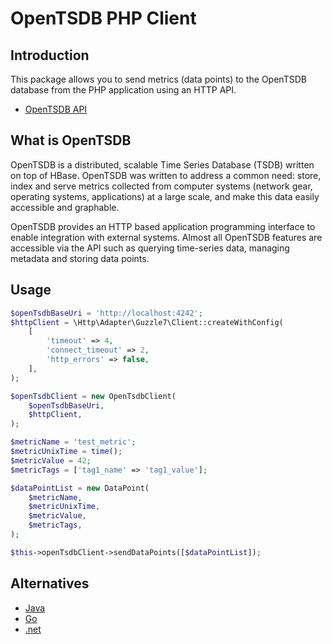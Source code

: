 # OpenTSDB PHP Client

## Introduction

This package allows you to send metrics (data points) to the OpenTSDB database
from the PHP application using an HTTP API.

- [OpenTSDB API](http://opentsdb.net/docs/build/html/api_http/index.html)

## What is OpenTSDB

OpenTSDB is a distributed, scalable Time Series Database (TSDB) written on top of HBase.
OpenTSDB was written to address a common need: store, index and serve metrics collected
from computer systems (network gear, operating systems, applications) at a large scale,
and make this data easily accessible and graphable.

OpenTSDB provides an HTTP based application programming interface to enable
integration with external systems. Almost all OpenTSDB features are accessible
via the API such as querying time-series data, managing metadata and storing data points.

## Usage

```php
$openTsdbBaseUri = 'http://localhost:4242';
$httpClient = \Http\Adapter\Guzzle7\Client::createWithConfig(
    [
        'timeout' => 4,
        'connect_timeout' => 2,
        'http_errors' => false,
    ],
);

$openTsdbClient = new OpenTsdbClient(
    $openTsdbBaseUri,
    $httpClient,
);

$metricName = 'test_metric';
$metricUnixTime = time();
$metricValue = 42;
$metricTags = ['tag1_name' => 'tag1_value'];

$dataPointList = new DataPoint(
    $metricName,
    $metricUnixTime,
    $metricValue,
    $metricTags,
);

$this->openTsdbClient->sendDataPoints([$dataPointList]);
```

## Alternatives

- [Java](https://github.com/sps/metrics-opentsdb)
- [Go](https://github.com/bluebreezecf/opentsdb-goclient)
- [.net](https://github.com/dejanfajfar/openTSDB.net)

